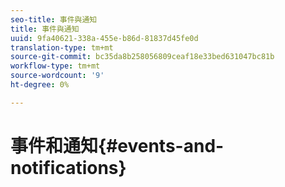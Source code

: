 ```yaml
---
seo-title: 事件與通知
title: 事件與通知
uuid: 9fa40621-338a-455e-b86d-81837d45fe0d
translation-type: tm+mt
source-git-commit: bc35da8b258056809ceaf18e33bed631047bc81b
workflow-type: tm+mt
source-wordcount: '9'
ht-degree: 0%

---
```



# 事件和通知{#events-and-notifications}

